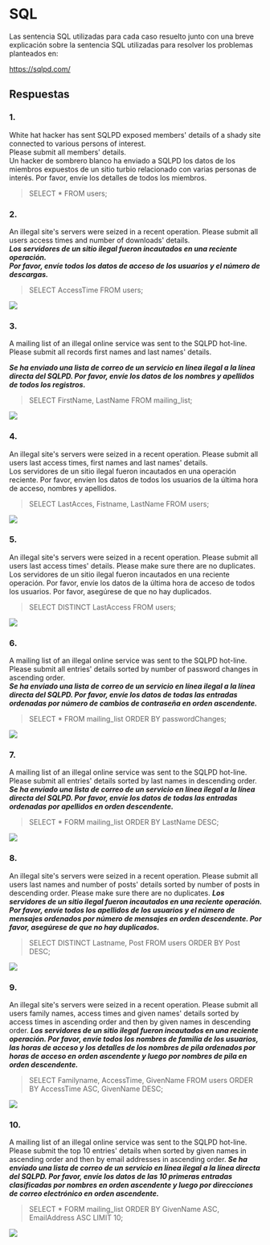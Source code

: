 # SQL

Las sentencia SQL utilizadas para cada caso resuelto junto con una breve explicación sobre la sentencia SQL utilizadas para resolver los problemas planteados en:

https://sqlpd.com/

## Respuestas

### 1.
White hat hacker has sent SQLPD exposed members' details of a shady site connected to various persons of interest.   
Please submit all members' details.    
Un hacker de sombrero blanco ha enviado a SQLPD los datos de los miembros expuestos de un sitio turbio relacionado con varias personas de interés. Por favor, envíe los detalles de todos los miembros.  

> SELECT * FROM users;


### 2.
An illegal site's servers were seized in a recent operation. Please submit all users access times and number of downloads' details.  
***Los servidores de un sitio ilegal fueron incautados en una reciente operación.   
Por favor, envíe todos los datos de acceso de los usuarios y el número de descargas.***   

> SELECT AccessTime FROM users;

![](2.png)

### 3.
A mailing list of an illegal online service was sent to the SQLPD hot-line. Please submit all records first names and last names' details.  

***Se ha enviado una lista de correo de un servicio en línea ilegal a la línea directa del SQLPD. 
Por favor, envíe los datos de los nombres y apellidos de todos los registros.***  

> SELECT FirstName, LastName FROM mailing_list;

![](3.png)

### 4.
An illegal site's servers were seized in a recent operation. Please submit all users last access times, first names and last names' details.  
Los servidores de un sitio ilegal fueron incautados en una operación reciente. Por favor, envíen los datos de todos los usuarios de la última hora de acceso, nombres y apellidos.  

> SELECT LastAcces, Fistname, LastName FROM users;

![](4.png)

### 5.
An illegal site's servers were seized in a recent operation. Please submit all users last access times' details. Please make sure there are no duplicates.  
Los servidores de un sitio ilegal fueron incautados en una reciente operación. Por favor, envíe los datos de la última hora de acceso de todos los usuarios. Por favor, asegúrese de que no hay duplicados.  

> SELECT DISTINCT LastAccess FROM users;

![](5.png)

### 6.
A mailing list of an illegal online service was sent to the SQLPD hot-line. Please submit all entries' details sorted by number of password changes in ascending order.  
***Se ha enviado una lista de correo de un servicio en línea ilegal a la línea directa del SQLPD. 
Por favor, envíe los datos de todas las entradas ordenadas por número de cambios de contraseña en orden ascendente.*** 

> SELECT * FROM mailing_list ORDER BY passwordChanges;

![](6.png)

### 7. 
A mailing list of an illegal online service was sent to the SQLPD hot-line. Please submit all entries' details sorted by last names in descending order.
***Se ha enviado una lista de correo de un servicio en línea ilegal a la línea directa del SQLPD. 
Por favor, envíe los datos de todas las entradas ordenadas por apellidos en orden descendente.***

> SELECT * FORM mailing_list ORDER BY LastName DESC;

![](7.png)

### 8.
An illegal site's servers were seized in a recent operation. Please submit all users last names and number of posts' details sorted by number of posts in descending order. Please make sure there are no duplicates.
***Los servidores de un sitio ilegal fueron incautados en una reciente operación. Por favor, envíe todos los apellidos de los 
usuarios y el número de mensajes ordenados por número de mensajes en orden descendente. Por favor, asegúrese de que no hay duplicados.***

> SELECT DISTINCT Lastname, Post FROM users ORDER BY Post DESC;

![](8.png)

### 9.
An illegal site's servers were seized in a recent operation. Please submit all users family names, access times and given names' details sorted by access times in ascending order and then by given names in descending order.
***Los servidores de un sitio ilegal fueron incautados en una reciente operación. 
Por favor, envíe todos los nombres de familia de los usuarios, las horas de acceso y 
los detalles de los nombres de pila ordenados por horas de acceso en orden ascendente y luego por nombres de pila en orden descendente.***

> SELECT Familyname, AccessTime, GivenName FROM users ORDER BY AccessTime ASC, GivenName DESC;

![](9.png)

### 10.
A mailing list of an illegal online service was sent to the SQLPD hot-line. Please submit the top 10 entries' details when sorted by given names in ascending order and then by email addresses in ascending order.
***Se ha enviado una lista de correo de un servicio en línea ilegal a la línea directa del SQLPD. Por favor, envíe los datos de las 10 primeras entradas clasificadas por nombres en orden ascendente y luego por direcciones de correo electrónico en orden ascendente.***

> SELECT * FORM mailing_list ORDER BY GivenName ASC, EmailAddress ASC LIMIT 10;

![](10.png)
